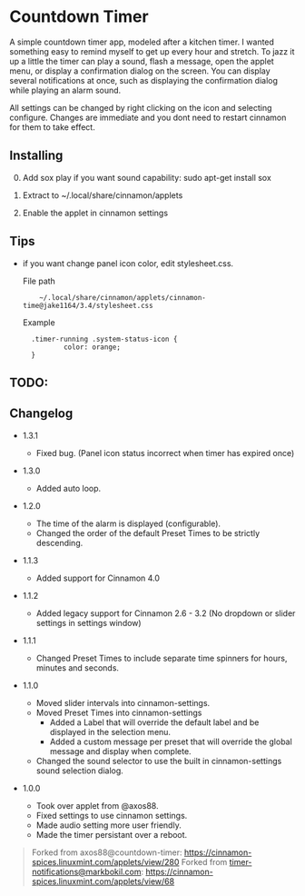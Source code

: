 # Countdown Timer

A simple countdown timer app, modeled after a kitchen timer. I wanted something easy to remind myself to get up every hour and stretch. To jazz it up a little the timer can play a sound, flash a message, open the applet menu, or display a confirmation dialog on the screen. You can display several notifications at once, such as displaying the confirmation dialog while playing an alarm sound. 

All settings can be changed by right clicking on the icon and selecting configure. Changes are immediate and you dont need to restart cinnamon for them to take effect.

## Installing

0) Add sox play if you want sound capability: sudo apt-get install sox

1) Extract to ~/.local/share/cinnamon/applets

2) Enable the applet in cinnamon settings

## Tips
* if you want change panel icon color, edit stylesheet.css.

    File path
    
          ~/.local/share/cinnamon/applets/cinnamon-time@jake1164/3.4/stylesheet.css
    
    Example
    
        .timer-running .system-status-icon {
	            color: orange;
        }

## TODO:

## Changelog
* 1.3.1
  - Fixed bug. (Panel icon status incorrect when timer has expired once)

* 1.3.0
  - Added auto loop.

* 1.2.0
  - The time of the alarm is displayed (configurable).
  - Changed the order of the default Preset Times to be strictly descending.

* 1.1.3
  - Added support for Cinnamon 4.0

* 1.1.2
  - Added legacy support for Cinnamon 2.6 - 3.2 (No dropdown or slider settings in settings window)
  
* 1.1.1
  - Changed Preset Times to include separate time spinners for hours, minutes and seconds.
  
* 1.1.0
  - Moved slider intervals into cinnamon-settings. 
  - Moved Preset Times into cinnamon-settings
    - Added a Label that will override the default label and be displayed in the selection menu.
    - Added a custom message per preset that will override the global message and display when complete.
  - Changed the sound selector to use the built in cinnamon-settings sound selection dialog.

* 1.0.0
  - Took over applet from @axos88.
  - Fixed settings to use cinnamon settings.
  - Made audio setting more user friendly. 
  - Made the timer persistant over a reboot.

> Forked from axos88@countdown-timer: https://cinnamon-spices.linuxmint.com/applets/view/280
> Forked from timer-notifications@markbokil.com: https://cinnamon-spices.linuxmint.com/applets/view/68
